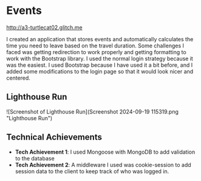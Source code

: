 # Events

http://a3-turtlecat02.glitch.me

I created an application that stores events and automatically calculates the time you need to leave based on the travel duration.
Some challenges I faced was getting redirection to work properly and getting formatting to work with the Bootstrap library.
I used the normal login strategy because it was the easiest.
I used Bootstrap because I have used it a bit before, and I added some modifications to the login page so that it would look nicer and centered.

## Lighthouse Run
![Screenshot of Lighthouse Run](Screenshot 2024-09-19 115319.png "Lighthouse Run")

## Technical Achievements
- **Tech Achievement 1**: I used Mongoose with MongoDB to add validation to the database
- **Tech Achievement 2**: A middleware I used was cookie-session to add session data to the client to keep track of who was logged in.
